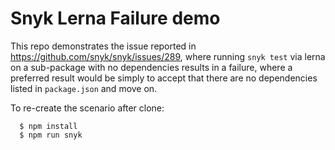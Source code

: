 # Snyk Lerna Failure demo

This repo demonstrates the issue reported in https://github.com/snyk/snyk/issues/289, where running `snyk test` via lerna on a sub-package with no dependencies results in a failure, where a preferred result would be simply to accept that there are no dependencies listed in `package.json` and move on.

To re-create the scenario after clone:

```
  $ npm install
  $ npm run snyk
```


